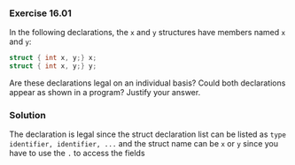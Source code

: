 ### Exercise 16.01

In the following declarations, the `x` and `y` structures have members named `x`
and `y`:

```c
struct { int x, y;} x;
struct { int x, y;} y;
```

Are these declarations legal on an individual basis? Could both declarations
appear as shown in a program? Justify your answer.

### Solution
The declaration is legal since the struct declaration list can be listed as `type identifier, identifier, ...` and the struct name can be `x` or `y` since you have to use the `.` to access the fields
